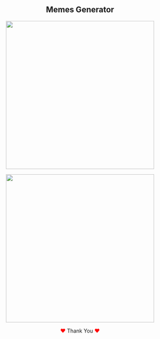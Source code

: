 <h2 align="center">Memes Generator</h2>

<p align="center">
<img width="400px" src="https://user-images.githubusercontent.com/80118217/205448868-42eaa706-297b-4444-85c7-6315de82ea60.JPG">
</p>


<p align="center">
<img width="400px" src="https://user-images.githubusercontent.com/80118217/205448938-1a03c142-9f95-4064-a5d0-872b20544b58.JPG">
</p>


<p align="center"><span style="color: red;">&hearts;</span> Thank You <span style="color: red;">&hearts;</span></p>
